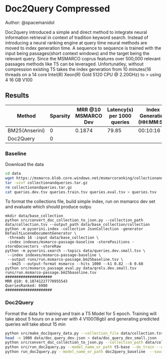 # Doc2Query Compressed

Author: @spacemanidol

Doc2query introduced a simple and direct method to integrate neural information retrieval in context of tradition keyword search. Instead of introducing a neural ranking engine at query time neural methods are moved to index generation time. 
A sequence to sequence is trained with the input being passages(short context windows) and the target being the relevant query. Since the MSMARCO coprus features over 500,000 relevant passages methods like T5 can be leveraged. Unfortunatley, without compression existing T5 takes the index generation from 10 minutes(16 threads on a 14 core Intel(R) Xeon(R) Gold 5120 CPU @ 2.20GHz) to > using 4 16 GB V100
## Results

| Method       | Sparsity | MRR @10 MSMARCO Dev | Latency(s) per 1000 queries | Index Generation (HH:MM:SS)|Citation        |
|--------------|----------|---------------------|-----------------------------|----------------------------|----------------|
|BM25(Anserini)|0         |0.1874               |79.85                        |00:10:16                    |                |
|Doc2Query     |0         |


### Baseline
Download the data
```sh
cd data
wget https://msmarco.blob.core.windows.net/msmarcoranking/collectionandqueries.tar.gz
tar -xzvf collectionandqueries.tar.gz
rm collectionandqueries.tar.gz
cat queries.dev.tsv queries.train.tsv queries.eval.tsv > queries.tsv
```

To format the collections file, build simple index, run on msmarco dev set and evaluate which should produce outpu
```
mkdir data/base_collection
python src/convert_doc_collection_to_json.py --collection_path data/collection.tsv --output_path data/base_collection/collection
python -m pyserini.index -collection JsonCollection -generator DefaultLuceneDocumentGenerator \
 -threads 16 -input data/base_collection \
 -index indexes/msmarco-passage-baseline -storePositions -storeDocvectors -storeRaw
python -m pyserini.search --topics data/queries.dev.small.tsv \
 --index indexes/msmarco-passage-baseline \
 --output runs/run.msmarco-passage.bm25baseline.tsv \
 --bm25 --output-format msmarco --hits 1000 --k1 0.82 --b 0.68
python src/msmarco_passage_eval.py data/qrels.dev.small.tsv runs/run.msmarco-passage.bm25baseline.tsv
#####################
MRR @10: 0.18741227770955543
QueriesRanked: 6980
#####################
```

### Doc2Query

Format the data for training and train a T5 Model for 5 epoch. Training will take about 5 hours on a server with 4 V100(16gb) and generating predicted queries will take about 15 min

```sh
python src/make_doc2query_data.py --collection_file data/collection.tsv --query_file data/queries.tsv --train_qrel_file data/qrels.train.tsv --dev_qrel_file data/qrels.dev.tsv --output_file_prefix data/doc_query_
head -n 1000 data/doc_query_dev.json > data/doc_query_dev_small.json
python src/convert_doc_collection_to_json.py --collection_path data/collection.tsv --output_path data/doc_query_to_predict.json
python src/run_doc2query.py --model_name_or_path t5-base --do_train --do_eval --evaluation_strategy steps --eval_steps 2400 --source_prefix "summarize: " --output_dir doc2query_baseline --overwrite_output_dir --per_device_train_batch_size=16 --per_device_eval_batch_size=16 --cache_dir cache/ --save_strategy epoch --seed 42 --recipe recipes/t5-base-24layers-prune0.md
python run_doc2query.py --model_name_or_path doc2query_baseline  --source_prefix "summarize: "  --do_predict --overwrite_output_dir --per_device_eval_batch_size=100 --text_column input --summary_column target
```
